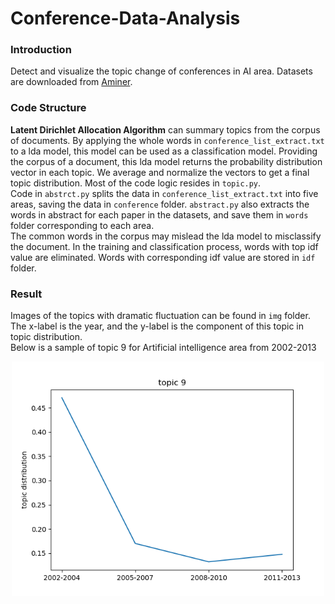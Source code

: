 # Conference-Data-Analysis
### Introduction
Detect and visualize the topic change of conferences in AI area. Datasets are downloaded from [Aminer](https://aminer.org/open-academic-graph).
### Code Structure
<b>Latent Dirichlet Allocation Algorithm</b> can summary topics from the corpus of documents. By applying the whole words in `conference_list_extract.txt` to a lda model, this model can be used as a classification model. Providing the corpus of a document, this lda model returns the probability distribution vector in each topic. We average and normalize the vectors to get a final topic distribution. Most of the code logic resides in `topic.py`.      
Code in `abstrct.py` splits the data in `conference_list_extract.txt` into five areas, saving the data in `conference` folder. `abstract.py` also extracts the words in abstract for each paper in the datasets, and save them in `words` folder corresponding to each area.  
The common words in the corpus may mislead the lda model to misclassify the document. In the training and classification process, words with top idf value are eliminated. Words with corresponding idf value are stored in `idf` folder.
### Result
Images of the topics with dramatic fluctuation can be found in `img` folder. The x-label is the year, and the y-label is the component of this topic in topic distribution.  
Below is a sample of topic 9 for Artificial intelligence area from 2002-2013
<div align="center">
<img src="img/Artificial_intelligence/topic_9_02-13.png" width="500" style="margin-left:auto;margin-right:auto">
</div>
